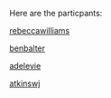Here are the particpants: 

[rebeccawilliams](http://github.com/rebeccawilliams)

[benbalter](http://github.com/benbalter)

[adelevie](http://github.com/adelevie)

[atkinswj](http://gitbug.com/atkinswj)
